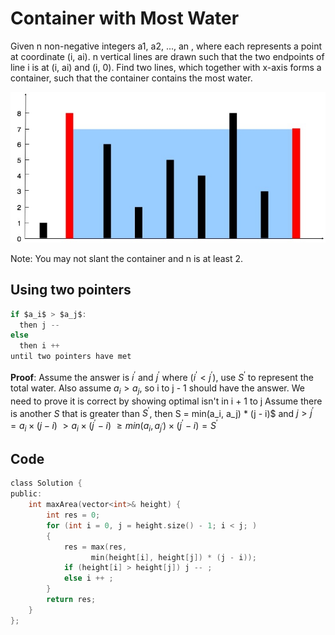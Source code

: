 # Container with Most Water

Given n non-negative integers a1, a2, ..., an , where each represents a point at coordinate (i, ai). n vertical lines are drawn such that the two endpoints of line i is at (i, ai) and (i, 0). Find two lines, which together with x-axis forms a container, such that the container contains the most water.

![IMAGE](resources/CDA8BA71FF952A827505C8632817A20D.jpg)

Note: You may not slant the container and n is at least 2.

## Using two pointers

```c
if $a_i$ > $a_j$:
  then j --
else
  then i ++
until two pointers have met 
```

**Proof**:
Assume the answer is $i^{'}$ and $j^{'}$ where $(i^{'} < j^{'})$, use $S^{'}$ to represent the total water. Also assume $a_i > a_j$, so i to j - 1 should have the answer. We need to prove it is correct by showing optimal isn't in i + 1 to j
Assume there is another $S$ that is greater than $S^{'}$, then
S = min(a_i, a_j) * (j - i)$ and $j > j^{'}$
$= a_i \times (j - i)$
$> a_i \times (j^{'} - i)$
$\geqslant min(a_i, a_{j^{'}}) \times (j^{'} - i) = S^{'}$

## Code

```c
class Solution {
public:
    int maxArea(vector<int>& height) {
        int res = 0;
        for (int i = 0, j = height.size() - 1; i < j; )
        {
            res = max(res, 
                  min(height[i], height[j]) * (j - i));
            if (height[i] > height[j]) j -- ;
            else i ++ ;
        }
        return res;
    }
};
```

